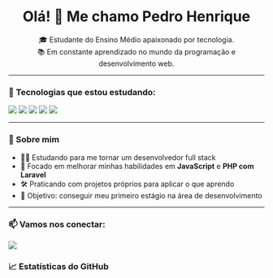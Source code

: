 <h1 align="center">Olá! 👋 Me chamo Pedro Henrique</h1>

<p align="center">
🎓 Estudante do Ensino Médio apaixonado por tecnologia.<br>
📚 Em constante aprendizado no mundo da programação e desenvolvimento web.
</p>

---

### 🚀 Tecnologias que estou estudando:

<p align="left">
  <img src="https://img.shields.io/badge/HTML5-E34F26?style=for-the-badge&logo=html5&logoColor=white" />
  <img src="https://img.shields.io/badge/CSS3-1572B6?style=for-the-badge&logo=css3&logoColor=white" />
  <img src="https://img.shields.io/badge/JavaScript-F7DF1E?style=for-the-badge&logo=javascript&logoColor=black" />
  <img src="https://img.shields.io/badge/PHP-777BB4?style=for-the-badge&logo=php&logoColor=white" />
  <img src="https://img.shields.io/badge/Laravel-FF2D20?style=for-the-badge&logo=laravel&logoColor=white" />
</p>

---

### 🧠 Sobre mim

- 👨‍💻 Estudando para me tornar um desenvolvedor full stack
- 📌 Focado em melhorar minhas habilidades em **JavaScript** e **PHP com Laravel**
- 🛠️ Praticando com projetos próprios para aplicar o que aprendo
- 🎯 Objetivo: conseguir meu primeiro estágio na área de desenvolvimento

---

### 📫 Vamos nos conectar:

<p align="left">
  <a href="mailto:phvg0403@gmail.com">
    <img src="https://img.shields.io/badge/Gmail-D14836?style=for-the-badge&logo=gmail&logoColor=white" />
  </a>

### 📈 Estatísticas do GitHub

<p align="left">
  <img height="160em" src="https://github-readme-stats.vercel.app/api?username=SEU-USUARIO-GITHUB&show_icons=true&theme=github_
